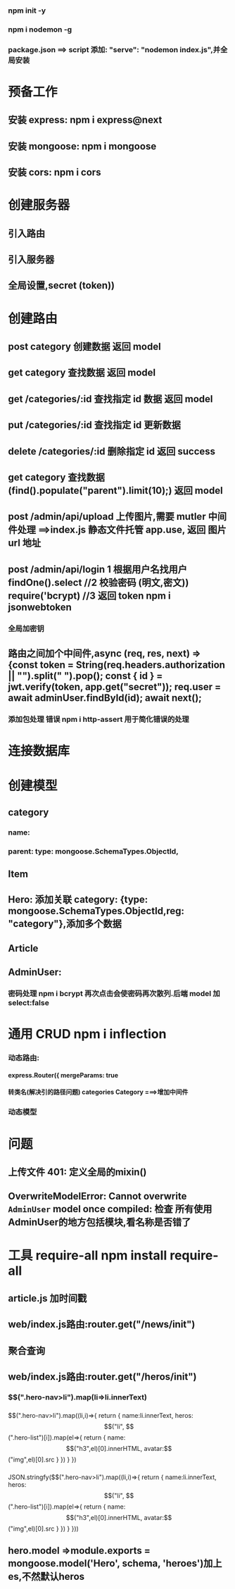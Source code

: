 ### npm init -y

### npm i nodemon -g

### package.json ==> script 添加: "serve": "nodemon index.js",并全局安装

# 预备工作

## 安装 express: npm i express@next

## 安装 mongoose: npm i mongoose

## 安装 cors: npm i cors

# 创建服务器

## 引入路由

## 引入服务器

## 全局设置,secret (token))

# 创建路由

## post category 创建数据 返回 model

## get category 查找数据 返回 model

## get /categories/:id 查找指定 id 数据 返回 model

## put /categories/:id 查找指定 id 更新数据

## delete /categories/:id 删除指定 id 返回 success

## get category 查找数据(find().populate("parent").limit(10);) 返回 model

## post /admin/api/upload 上传图片,需要 mutler 中间件处理 ==>index.js 静态文件托管 app.use, 返回 图片 url 地址

## post /admin/api/login 1 根据用户名找用户 findOne().select //2 校验密码 (明文,密文)) require('bcrypt) //3 返回 token npm i jsonwebtoken

### 全局加密钥

## 路由之间加个中间件,async (req, res, next) => {const token = String(req.headers.authorization || "").split(" ").pop(); const { id } = jwt.verify(token, app.get("secret")); req.user = await adminUser.findById(id); await next();

### 添加包处理 错误 npm i http-assert 用于简化错误的处理

# 连接数据库

# 创建模型

## category

### name:

### parent: type: mongoose.SchemaTypes.ObjectId,

## Item

## Hero: 添加关联 category: {type: mongoose.SchemaTypes.ObjectId,reg: "category"},添加多个数据

## Article

## AdminUser:

### 密码处理 npm i bcrypt 再次点击会使密码再次散列.后端 model 加 select:false

# 通用 CRUD npm i inflection

### 动态路由:

#### express.Router({ mergeParams: true

#### 转类名(解决引的路径问题) categories Category ===>增加中间件

### 动态模型


# 问题
## 上传文件 401: 定义全局的mixin()

## OverwriteModelError: Cannot overwrite `AdminUser` model once compiled: 检查 所有使用AdminUser的地方包括模块,看名称是否错了

# 工具 require-all  npm install require-all

## article.js 加时间戳

## web/index.js路由:router.get("/news/init")


##  聚合查询

## web/index.js路由:router.get("/heros/init") 
### $$(".hero-nav>li").map(li=>li.innerText)
### 
$$(".hero-nav>li").map((li,i)=>{
    return {
        name:li.innerText,
        heros:$$("li", $$(".hero-list")[i]).map(el=>{
            return {
                name:$$("h3",el)[0].innerHTML,
                avatar:$$("img",el)[0].src
            }
        })
    }
})
### 
JSON.stringfy($$(".hero-nav>li").map((li,i)=>{
    return {
        name:li.innerText,
        heros:$$("li", $$(".hero-list")[i]).map(el=>{
            return {
                name:$$("h3",el)[0].innerHTML,
                avatar:$$("img",el)[0].src
            }
        })
    }
}))

## hero.model =>module.exports = mongoose.model('Hero', schema, 'heroes')加上es,不然默认heros

